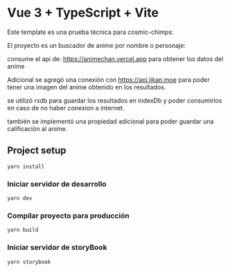# Vue 3 + TypeScript + Vite

Este template es una prueba técnica para cosmic-chimps:

El proyecto es un buscador de anime por nombre o personaje:

consume el api  de:   https://animechan.vercel.app para obtener los datos del anime

Adicional se agregó una conexión con https://api.jikan.moe para poder tener una imagen del anime obtenido en los resultados.

se utilizó rxdb para guardar los resultados en indexDb y poder consumirlos en caso de no haber conexion a internet.

también se implementó una propiedad adicional para poder guardar una calificación al anime.


## Project setup
```
yarn install
```

### Iniciar servidor de desarrollo
```
yarn dev
```

### Compilar proyecto para producción
```
yarn build
```

### Iniciar servidor de storyBook

```
yarn storybook
```
